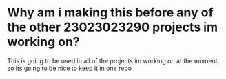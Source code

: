 # Why am i making this before any of the other 23023023290 projects im working on? 
This is going to be used in all of the projects im working on at the moment, so its going to be nice to keep it in one repo
